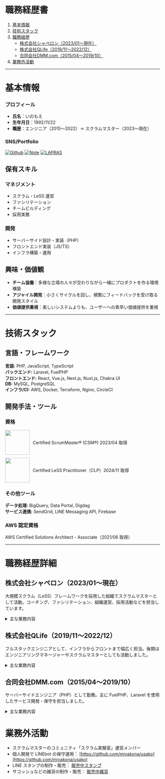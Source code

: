 # 職務経歴書

1. [基本情報](#basic)
1. [技術スタック](#skills)
1. [職務経歴](#carrer)
    - [株式会社シャペロン（2023/01〜現在）](#carrer_shaperon)
    - [株式会社QLife（2019/11〜2022/12）](#carrer_qlife)
    - [合同会社DMM.com（2015/04〜2019/10）](#carrer_dmm)
1. [業務外活動](#private)

---

<a id="basic"></a>

# 基本情報

### プロフィール
- **氏名**：いのもえ
- **生年月日**：1992/11/22
- **職歴**：エンジニア（2015〜2022）→ スクラムマスター（2023〜現在）

### SNS/Portfolio
[![Github](https://img.shields.io/badge/GitHub-miyakona-%2312100E.svg?style=flat-square&logo=Github&logoColor=white)](https://github.com/miyakona)
[![Note](https://img.shields.io/badge/note.com-miyakona-41C9B4?style=flat-square&logo=note&logoColor=white)](https://note.com/miyakona)
[![LAPRAS](https://img.shields.io/badge/LAPRAS-miyakona-00A1E9?style=flat-square&logo=lapras&logoColor=white)](https://lapras.com/public/miyakona)

## 保有スキル

### マネジメント
- スクラム・LeSS 運営
- ファシリテーション
- チームビルディング
- 採用実務

### 開発
- サーバーサイド設計・実装（PHP）
- フロントエンド実装（JS/TS）
- インフラ構築・運用

## 興味・価値観

- **チーム協働**：多様な立場の人々が交わりながら一緒にプロダクトを作る環境構築
- **アジャイル開発**：小さくサイクルを回し、頻繁にフィードバックを受け取る開発スタイル
- **価値提供重視**：美しいシステムよりも、ユーザーへの素早い価値提供を重視

---

<a id="skills"></a>

# 技術スタック

## 言語・フレームワーク
**言語:** PHP, JavaScript, TypeScript  
**バックエンド:** Laravel, FuelPHP  
**フロントエンド:** React, Vue.js, Next.js, Nuxt.js, Chakra UI  
**DB:** MySQL, PostgreSQL  
**インフラ/CI:** AWS, Docker, Terraform, Nginx, CircleCI

## 開発手法・ツール

### 資格
<div style="display: flex; gap: 10px; align-items: center;">
<img src="https://bcert.me/bc/html/img/badges/generated/badge-7227.png" width="80">
<div>Certified ScrumMaster® (CSM®) 2023/04 取得</div>
</div>

<div style="display: flex; gap: 10px; align-items: center; margin-top: 10px;">
<img src="https://less.works/badges/certified-less-practitioner.png" width="80">
<div>Certified LeSS Practitioner（CLP）2024/11 取得</div>
</div>

### その他ツール
**データ処理:** BigQuery, Data Portal, Digdag  
**サービス連携:** SendGrid, LINE Messaging API, Firebase

### AWS 認定資格
AWS Certified Solutions Architect - Associate（2021/06 取得）

---
<a id="carrer"></a>

# 職務経歴詳細

<a id="carrer_shaperon"></a>

## 株式会社シャペロン（2023/01〜現在）

大規模スクラム（LeSS）フレームワークを採用した組織でスクラムマスターとして活動。コーチング、ファシリテーション、組織運営、採用活動などを担当しています。

<details>
<summary>主な業務内容</summary>

### スクラムマスター業務（2023/01〜現在）
- **チーム体制**：PO 1 名、3 チーム（エンジニア 10 名程度、PdM 2 名）、SM 2 名

#### コーチング・促進活動
- スクラム・LeSS の原理原則に基づく自律的チーム支援
- 新メンバーオンボーディング支援、勉強会実施
- ワークショップ企画・実施（PBI 作成、レトロスペクティブなど）
- 社内コミュニティでのアジャイル関連情報の定期共有
- 社内外での知識共有活動を通じて組織全体のアジャイル成熟度向上に貢献
- 新任 SM の立ち上げ支援により、 3 ヶ月で自律的な活動が可能な状態へ導いた

#### ファシリテーション
- リモート環境での効果的な意見抽出・可視化手法の考案と実践
  - [関連記事公開](https://note.com/miyakona/m/mdbbbee2284ad)
- 重要議題の合意形成支援（Done の定義、スプリント期間変更など）
- チーム間連携の改善、フィーチャーチーム化支援
- 全社オフサイトミーティングの企画・運営、当日ファシリテーション

#### 組織開発
- 全社オフサイトミーティングの企画・運営
- 組織ビジョン策定と浸透施策の検討
- チーム構造の最適化（スクラムチームと LeSS チームの統合）を 3 か月程度で完遂
  - スクラムチームへの LeSS 説明と理解促進
  - 各メンバーとの個別面談（1on1）実施
  - 統合に関する課題管理と解決支援
- 部門 OKR 策定支援、経営層との課題協議
- CTO 退職に伴う権限分担（PO と協力）
  - 人事評価方法の検討と実施
  - 開発 生産性 指標（PR 生存期間など）の可視化
  - 勤怠状況の可視化と改善
  - 有料開発ツール（Cursor など）のアカウント管理
- 社内コミュニティ活性化支援
  - アジャイルコミュニティのモデルケース化
  - 外部アジャイルコーチによる週次ティーチングの調整・実施

#### プロジェクト支援
- 要件定義ワークショップの実施（ユーザーストーリーマッピングなど）
- 大規模プロジェクトのファシリテーション
- 振り返りワークの計画・実施

### 採用・コーポレート業務（2023/03〜現在）
- **採用活動**
  - エンジニア・SM 候補者のスクリーニングとスカウト
  - 採用プロセスの設計・改善
  - 面接官として参加

- **業務 効率化 支援**
  - OKR 可視化ツールの開発（Google Apps Script）
  - ツールの運用マニュアル作成

</details>

<a id="carrer_qlife"></a>

## 株式会社QLife（2019/11〜2022/12）

フルスタックエンジニアとして、インフラからフロントまで幅広く担当。後期はエンジニアリングマネージャーやスクラムマスターとしても活動しました。

<details>
<summary>主な業務内容</summary>

### 組織マネジメント（2022/06〜2022/12）
- **エンジニアリングマネージャー**
  - **チーム体制**：6 名のチームマネジメント（社員 3 名、業務委託 3 名）
  - 採用活動、評価・目標設定、キャリア支援
  - 業務割り当て、進捗管理

### 治験関連サービス
- **治験CRMサービスの保守・運用**（2021/05〜2022/12）
  - **チーム体制**：エンジニア 4 名、PO 1 名、SM 1 名（兼任）
  - **役割**：スクラムマスター兼プロダクトオーナー、開発メンバー
  - **使用技術**：PHP（Laravel）、AWS、PostgreSQL、Vue.js、Terraform
  - ユーザーヒアリングから PBI 作成、DX 改善、CI 整備、障害対応
  - スクラムイベント運営、ワークショップ計画・実施

- **会員基盤システム構築**（2022/05〜2022/07）
  - **チーム体制**：エンジニア 3 名、PO 1 名
  - **役割**：進行役（途中参画）
  - 停滞プロジェクトの進行役として参画
  - 要求整理、システム変更の可視化、ステークホルダー調整

- **コールセンター向けシステム構築**（2021/05〜2021/08）
  - **チーム体制**：エンジニア 2 名、PO 1 名
  - **使用技術**：TypeScript、Next.js、AWS、Chakra UI
  - 設計から実装まで担当

- **治験CRMサービスの保守・運用**（2019/11〜2021/06）
  - **チーム体制**：エンジニア 3 名、PO 1 名
  - **使用技術**：PHP（Laravel）、AWS、PostgreSQL
  - 一括登録・更新機能、画像機能の追加
  - BigQuery + DataPortal によるデータの可視化・環境整備

### メディアサイト
- **メディアサービス保守・運用**（2019/11〜2022/04）
  - **チーム体制**：エンジニア 5 名
  - **使用技術**：PHP（Laravel）、MySQL、AWS
  - 病院検索、お薬検索などのサービス対応
  - 仕様不明な機能のリバースエンジニアリングと復旧対応
  - バッチ処理実装、障害対応、運用改善ツール開発

</details>

<a id="carrer_dmm"></a>

## 合同会社DMM.com（2015/04〜2019/10）

サーバーサイドエンジニア（PHP）として勤務。主に FuelPHP、Laravel を使用したサービス開発・保守を担当しました。

<details>
<summary>主な業務内容</summary>

### 電子書籍サービス関連
- **読み放題機能追加**（2019/04〜2019/10）
  - **チーム体制**：エンジニア 7 名、PO 1 名
  - **役割**：実装担当、チームビルディング支援
  - **使用技術**：PHP（Laravel）、MySQL、AWS
  - 進捗が停滞していたプロジェクトの巻き返し
  - サブスクリプション型サービスの設計・実装
  
- **AWS移行プロジェクト**（2018/10〜2019/04）
  - **チーム体制**：エンジニア 5 名、インフラ担当 3 名
  - **役割**：移行計画策定、実装担当
  - **使用技術**：AWS（EC2、RDS、ELB、CloudFront）、Ansible、Docker
  - オンプレミスから AWS への移行を推進（日売上 4000 万円規模のサービス）
  - スケジュール管理、影響調査、リリース計画策定
  - ステークホルダー調整、進捗報告
  
- **サービス保守・運用**（2015/10〜2019/10）
  - **チーム体制**：エンジニア 10 名（フェーズにより変動）
  - **使用技術**：PHP（FuelPHP/Laravel）、MySQL、Jenkins
  - クーポン機能・セット販売機能の実装
  - レガシーシステムのリプレイス（PHP5.3→PHP7）
  - 障害対応、深夜メンテナンス実施

### その他プロジェクト
- **DMM スクラッチ立ち上げ**（2017/07〜2017/12）
  - **チーム体制**：エンジニア 5 名、デザイナー 2 名、PO 1 名
  - **役割**：開発メンバー
  - **使用技術**：PHP（Laravel）、MySQL、jQuery
  - 月間売上 1 億円規模の新サービス立ち上げ
  - 管理画面・ユーザー向け画面の実装
  - テスト項目作成、リリース準備
  
- **DMM okan立ち上げ**（2016/07〜2016/12）
  - **チーム体制**：エンジニア 4 名、オフショア開発 6 名、PO 1 名
  - **役割**：開発メンバー、オフショア連携担当
  - **使用技術**：PHP（Laravel）、MySQL、AngularJS
  - BtoCtoC サービスの立ち上げ
  - オフショア開発チームとの連携、API 設計
  - 新人エンジニア育成、チームビルディング

- **全社API リプレイス**（2015/06〜2015/10）
  - **チーム体制**：エンジニア 3 名
  - **役割**：仕様書 作成 担当
  - **使用技術**：PHP、Java
  - 全サービス利用の API 仕様書の作成（売上 2,211 億円/年規模）
  - 外部・内部仕様書の作成、開発サポート
  - 社内への API 啓蒙活動

### 社内活動
- 技術書輪読会の主催（週 1 回、1 年間継続）
- 新卒社員のメンター（2 年間で 3 名担当）
- 社内勉強会での登壇（年 2 回程度）

</details>

<a id="private"></a>

# 業務外活動

- スクラムマスターのコミュニティ「スクラム実験室」運営メンバー
- 個人開発で LINEbot の保守運用： [https://github.com/miyakona/usako](https://github.com/miyakona/usako)
- LINE スタンプの制作・販売： [販売中スタンプ](https://store.line.me/stickershop/author/241940)
- サコッシュなどの雑貨の制作・販売： [販売中雑貨](https://miyakona.booth.pm/)
